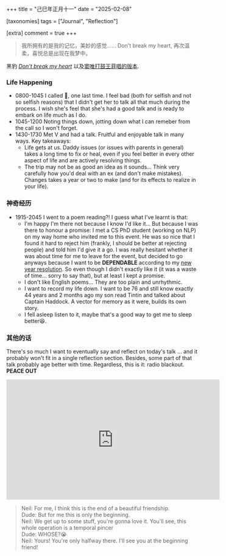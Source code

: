 +++
title = "己巳年正月十一"
date = "2025-02-08"

[taxonomies]
tags = ["Journal", "Reflection"]

[extra]
comment = true
+++

> 我所拥有的是我的记忆，美妙的感觉…… Don't break my heart, 再次温柔，喜悦总是出现在我梦中。

黑豹 [_Don't break my heart_](https://www.bilibili.com/video/BV1bo4y1U7Tv) 以及[窦唯打鼓王菲唱的版本](https://www.bilibili.com/video/BV1PG411d71n).

### Life Happening

- 0800-1045 I called 🐷, one last time. I feel bad (both for selfish and not so selfish reasons)
    that I didn't get her to talk all that much during the process. I wish she's feel
    that she's had a good talk and is ready to embark on life much as I do.
- 1045-1200 Noting things down, jotting down what I can remeber from the call so I won't forget.
- 1430-1730 Met V and had a talk. Fruitful and enjoyable talk in many ways. Key takeaways:
    - Life gets at us. Daddy issues (or issues with parents in general) takes a long time to
        fix or heal, even if you feel better in every other aspect of life and
        are actively resolving things.
    - The trip may not be as good an idea as it sounds... Think very carefully how you'd deal
        with an ex (and don't make mistakes). Changes takes a year or two to make (and for its
        effects to realize in your life).

### 神奇经历

* 1915-2045 I went to a poem reading?! I guess what I've learnt is that:
    * I'm happy I'm there not because I know I'd like it... But because I was there to honour a promise:
        I met a CS PhD student (working on NLP) on my way home who invited me
        to this event. He was so nice that I found it hard to reject him (frankly,
        I should be better at rejecting people) and told him I'd give it a go. I
        was really hesitant whether it was about time for me to leave for the
        event, but decided to go anyways because I want to be **DEPENDABLE**
        according to my [new year resolution](@/blog/new_year_resolution.md). So even
        though I didn't exactly like it (it was a waste of time... sorry to say
        that), but at least I kept a promise.
    * I don't like English poems... They are too plain and unrhythmic.
    * I want to record my life down. I want to be 76 and still know exactly 44
        years and 2 months ago my son read Tintin and talked about Captain Haddock.
        A vector for memory as it were, builds its own story.
    * I fell asleep listen to it, maybe that's a good way to get me to sleep better😆.

### 其他的话
There's so much I want to eventually say and reflect on today's talk ... and it probably
won't fit in a single reflection section. Besides, some part of that talk probably age
better with time. Regardless, this is it: radio blackout. **PEACE OUT**

<iframe width="560" height="315" src="https://www.youtube.com/embed/gbO6X_aCxDE?si=eFtejJqtlfU7xNZH" title="YouTube video player" frameborder="0" allow="accelerometer; autoplay; clipboard-write; encrypted-media; gyroscope; picture-in-picture; web-share" referrerpolicy="strict-origin-when-cross-origin" allowfullscreen></iframe>

> Neil: For me, I think this is the end of a beautiful friendship.  
> Dude: But for me this is only the beginning.  
> Neil: We get up to some stuff, you're gonna love it. You'll see, this whole operation is a temporal pincer  
> Dude: WHOSE?😭  
> Neil: Yours! You're only halfway there. I'll see you at the beginning friend!  
